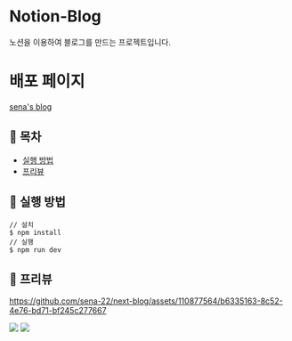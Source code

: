 # Notion-Blog

노션을 이용하여 블로그를 만드는 프로젝트입니다.

# 배포 페이지

[sena's blog](https://main--untitled-sena.netlify.app/)

## 📕 목차

- [실행 방법](#실행-방법)
- [프리뷰](#프리뷰)

## 📍 실행 방법

```shell
// 설치
$ npm install
// 실행
$ npm run dev
```

## 👀 프리뷰

https://github.com/sena-22/next-blog/assets/110877564/b6335163-8c52-4e76-bd71-bf245c277667

<p>
<img src="https://img.shields.io/badge/Next.js-000000?style=flat-square&logo=Next.js&logoColor=white"/>
<img src="https://img.shields.io/badge/Typescript-3178C6?style=flat-square&logo=Typescript&logoColor=white"/>
</p>
